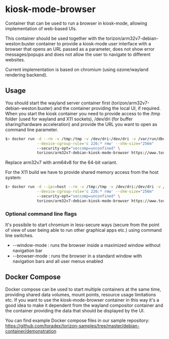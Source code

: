 # kiosk-mode-browser

Container that can be used to run a browser in kiosk-mode, allowing implementation of web-based UIs.

This container should be used together with the torizon/arm32v7-debian-weston:buster container to provide a kiosk-mode user interface with a browser that opens an 
URL passed as a parameter, does not show error messages/popups and does not allow the user to navigate to different websites.

Current implementation is based on chromium (using ozone/wayland rendering backend).

## Usage

You should start the wayland server container first (torizon/arm32v7-debian-weston:buster) and the container providing the local UI, if required.
When you start the kiosk container you need to provide access to the /tmp folder (used for wayland and X11 sockets), /dev/dri (for buffer sharing/hardware acceleration) and provide the URL you want to open as command line parameter.

```bash
$> docker run -d --rm -v /tmp:/tmp -v /dev/dri:/dev/dri -v /var/run/dbus:/var/run/dbus \
              --device-cgroup-rule='c 226:* rmw' --shm-size="256m"
              --security-opt="seccomp=unconfined" \
              torizon/arm32v7-debian-kiosk-mode-browser https://www.toradex.com
```

Replace arm32v7 with arm64v8 for the 64-bit variant.

For the X11 build we have to provide shared memory access from the host system:
```bash
$> docker run -d --ipc=host --rm -v /tmp:/tmp -v /dev/dri:/dev/dri -v /var/run/dbus:/var/run/dbus \
              --device-cgroup-rule='c 226:* rmw' --shm-size="256m"
              --security-opt="seccomp=unconfined" \
              torizon/arm32v7-debian-kiosk-mode-browser https://www.toradex.com
```

### Optional command line flags

It's possibile to start chromium in less-secure ways (secure from the point of view of user being able to run other graphical apps etc.) using command line switches.  
- --window-mode : runs the browser inside a maximized window without navigation bar
- --browser-mode : runs the browser in a standard window with navigation bars and all user menus enabled

## Docker Compose

Docker compose can be used to start multiple containers at the same time, providing shared data volumes, mount points, resource usage limitations etc.
If you want to use the kiosk-mode-browser container in this way it's a good idea to make it dependent from the wayland compositor container and the container providing the data that should be displayed by the UI.

You can find example Docker compose files in our sample repository: https://github.com/toradex/torizon-samples/tree/master/debian-container/demonstration

